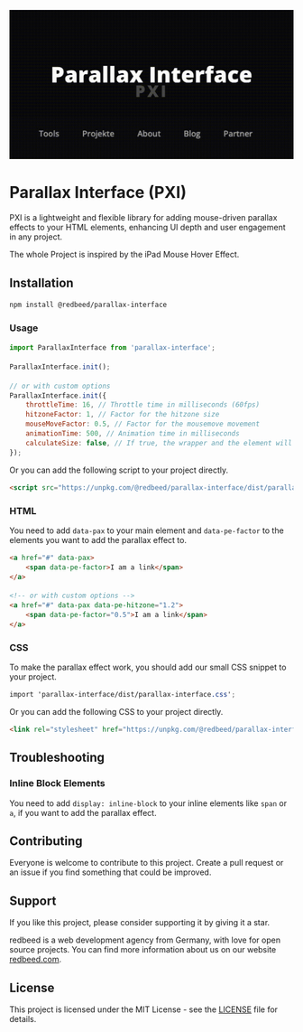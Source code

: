 ![pxi-header.gif](demo%2Fpxi-header.gif)

# Parallax Interface (PXI)

PXI is a lightweight and flexible library for adding mouse-driven parallax effects to your HTML elements, enhancing UI
depth and user engagement in any project.

The whole Project is inspired by the iPad Mouse Hover Effect.

## Installation

```bash
npm install @redbeed/parallax-interface
```

### Usage

```javascript
import ParallaxInterface from 'parallax-interface';

ParallaxInterface.init();

// or with custom options
ParallaxInterface.init({
    throttleTime: 16, // Throttle time in milliseconds (60fps)
    hitzoneFactor: 1, // Factor for the hitzone size
    mouseMoveFactor: 0.5, // Factor for the mousemove movement
    animationTime: 500, // Animation time in milliseconds
    calculateSize: false, // If true, the wrapper and the element will have a fixed size (based on the element's size)
});
```

Or you can add the following script to your project directly.

```html
<script src="https://unpkg.com/@redbeed/parallax-interface/dist/parallax-interface.min.js"></script>
```

### HTML

You need to add `data-pax` to your main element and `data-pe-factor` to the elements you want to add the parallax effect
to.

```html
<a href="#" data-pax>
    <span data-pe-factor>I am a link</span>
</a>

<!-- or with custom options -->
<a href="#" data-pax data-pe-hitzone="1.2">
    <span data-pe-factor="0.5">I am a link</span>
</a>
```

### CSS

To make the parallax effect work, you should add our small CSS snippet to your project.

```scss
import 'parallax-interface/dist/parallax-interface.css';
```

Or you can add the following CSS to your project directly.

```html
<link rel="stylesheet" href="https://unpkg.com/@redbeed/parallax-interface/dist/parallax-interface.css"/>
```

## Troubleshooting

### Inline Block Elements

You need to add `display: inline-block` to your inline elements like `span` or `a`, if you want to add the parallax
effect.

## Contributing

Everyone is welcome to contribute to this project. Create a pull request or an issue if you find something that could be
improved.

## Support

If you like this project, please consider supporting it by giving it a star.

redbeed is a web development agency from Germany, with love for open source projects. 
You can find more information about us on our website [redbeed.com](https://redbeed.com).

## License

This project is licensed under the MIT License - see the [LICENSE](LICENSE) file for details.




